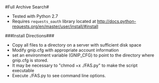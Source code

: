 #Full Archive Search#

  - Tested with Python 2.7
  - Requires `requests_oauth` library located at http://docs.python-requests.org/en/master/user/install/#install

###Install Directions###
  - Copy all files to a directory on a server with sufficient disk space
  - Modify gnip.cfg with appropriate account information
  - set an environment variable (GNIP_CFG) to point to the directory where gnip.cfg is stored.
  - It may be necessary to "chmod +x ./FAS.py" to make the script executable
  - Execute ./FAS.py to see command line options.
